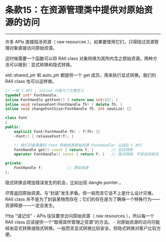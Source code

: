 # 条款15：在资源管理类中提供对原始资源的访问

---

许多 APIs 直接指涉资源（ raw resources ），如果要使用它们，只得绕过资源管理对象直接访问原始资源。

这时候需要一个函数可以将 RAII class 对象转换为其所内含之原始资源。两种方法可以做到：显式转换和隐式转换。

std::shared_ptr 和 auto_ptr 都提供一个 get 成员，用来执行显式转换。我们的 RAII class 也可以这样做。

```c++
// 一组 C API , inline 只是为了方便定义
typedef int* FontHandle;
inline FontHandle getFont() { return new int(42); }
inline void releaseFont(FontHandle fh) { delete fh; }
inline void changeFontSize(FontHandle fh, int newSize) {}

class Font
{
public:
	explicit Font(FontHandle fh) : f(fh) {}
	~Font() { releaseFont(f); }

	// 我们可能需要将 Font 转换成其原始资源 FontHandler 以适应 C API
	FontHandle get() const { return f; }		// 显式转换
	operator FontHandle() const { return f; }	// 隐式转换，不安全的做法

private:
	FontHandle f;			// 原始资源
};
```

隐式转换会增加错误发生的机会，比如出现 dangle pointer 。

尽管返回原始资源，与“封装”发生矛盾。但一般而言它谈不上是什么设计灾难。 RAII class 并不是为了封装某物而存在；它们的存在是为了确保一个特殊行为——资源释放——一定会发生。

!!!tip "请记住"
	- APIs 往往要求访问原始资源（ raw resources ），所以每一个 RAII class 应该提供一个“取得其所管理之资源”的方法。
	- 对原始资源的访问可能经由显式转换或隐式转换。一般而言显式转换比较安全，但隐式转换对客户比较方便。
